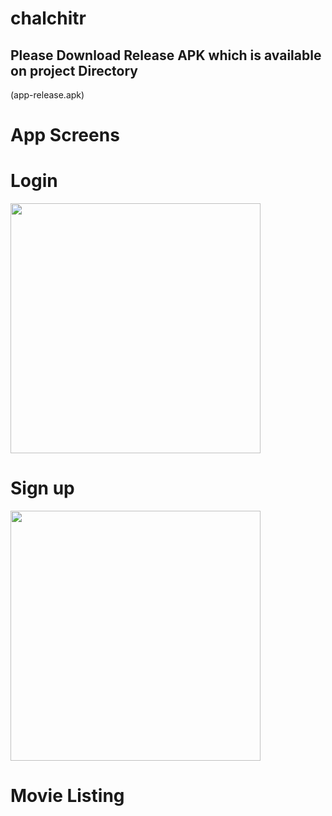 # chalchitr


## Please Download Release APK which is available on project Directory 
(app-release.apk)




# App Screens
#

<h1>Login</h1>
<img src="https://github.com/hethub/chalchitr/assets/75110278/942e180d-168e-4369-8a33-25c2e649c76a" width="400">
  

<h1>Sign up</h1>
<img src="https://github.com/hethub/chalchitr/assets/75110278/b10ff014-2669-4174-a5d3-299f54289f0d" width="400">

<h1>Movie Listing </h1>
<img scr="https://github.com/hethub/chalchitr/assets/75110278/35a87d52-7a3c-45a3-bcff-d27e0b2dccb6", width="400">
  

